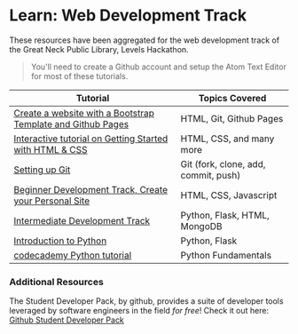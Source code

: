 # Learn: Web Development Track
These resources have been aggregated for the web development track of the Great Neck Public Library, Levels Hackathon.

> You'll need to create a Github account and setup the Atom Text Editor for most of these tutorials.

|Tutorial|Topics Covered|
|---|---|
|[Create a website with a Bootstrap Template and Github Pages](https://startbootstrap.com/guides/how-to-create-a-website-with-github-pages/)|HTML, Git, Github Pages|
|[Interactive tutorial on Getting Started with HTML & CSS](https://www.learn-html.org/)|HTML, CSS, and many more|
|[Setting up Git](https://help.github.com/en/articles/set-up-git)|Git (fork, clone, add, commit, push)   |
|[Beginner Development Track, Create your Personal Site ](https://learn.devfe.st/beginner/)|HTML, CSS, Javascript|
|[Intermediate Development Track](https://learn.devfe.st/webdev/)|Python, Flask, HTML, MongoDB|
|[Introduction to Python](https://learn.adicu.com/python/)|Python, Flask|
|[codecademy Python tutorial](https://www.codecademy.com/learn/learn-python-3)| Python Fundamentals|

### Additional Resources 
The Student Developer Pack, by github, provides a suite of developer tools leveraged by software engineers in the field *for free*! Check it out here: [Github Student Developer Pack](https://education.github.com/pack)
